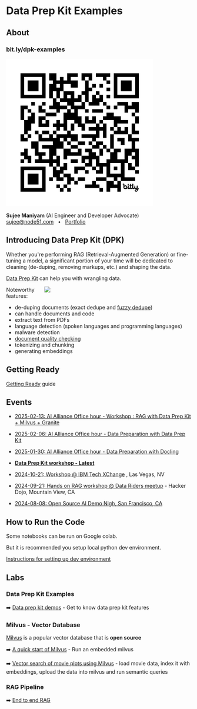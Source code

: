 # Data Prep Kit Examples

## About

### bit.ly/dpk-examples

<img src="media/qr1-bit.ly-dpk-examples.png" width="400px">

**Sujee Maniyam** (AI Engineer and Developer Advocate)<br>
sujee@node51.com  &nbsp; •  &nbsp; [Portfolio](https://sujee.dev/)


## Introducing Data Prep Kit (DPK)

Whether you're performing RAG (Retrieval-Augmented Generation) or fine-tuning a model, a significant portion of your time will be dedicated to cleaning (de-duping, removing markups, etc.) and shaping the data.

[Data Prep Kit](https://github.com/IBM/data-prep-kit) can help you with wrangling data.  

<a href="media/data-prep-kit-3.png"><img src="media/data-prep-kit-3.png" style="float:right;" width="400px;"></a>

Noteworthy  features:

- de-duping documents (exact dedupe and [fuzzy dedupe](https://github.com/IBM/data-prep-kit/tree/dev/transforms/universal/fdedup/ray#readme))
- can handle documents and code
- extract text from PDFs
- language detection (spoken languages and programming languages)
- malware detection
- [document quality checking](https://github.com/IBM/data-prep-kit/blob/dev/transforms/language/doc_quality/python/README.md)
- tokenizing and chunking
- generating embeddings

## Getting Ready

[Getting Ready](getting-ready.md) guide

## Events

- [2025-02-13: AI Alliance Office hour - Workshop : RAG with Data Prep Kit + Milvus + Granite](events/2025-02-13__AI-alliance-office-hour-RAG-workshop.md)

- [2025-02-06: AI Alliance Office hour - Data Preparation with Data Prep Kit](events/2025-02-06__AI-alliance-office-hour-data-prep-kit.md)

- [2025-01-30: AI Alliance Office hour - Data Preparation with Docling](events/2025-01-30__AI-alliance-office-hour-docling.md)

- **[Data Prep Kit workshop - Latest](events/data-prep-kit-workshop.md)**

- [2024-10-21: Workshop @ IBM Tech XChange](events/2024-10-21__IBM-tech-xchange-workshop.md) , Las Vegas, NV

- [2024-09-21: Hands on RAG workshop @ Data Riders meetup](events/2024-09-21__RAG-workshop-data-riders.md) - Hacker Dojo, Mountain View, CA

- [2024-08-08: Open Source AI Demo Nigh, San Francisco, CA](events/2024-08-08__open-source-ai-demo-night.md)


## How to Run the Code

Some notebooks can be run on Google colab.

But it is recommended you setup local python dev environment.

[Instructions for setting up dev environment](setup-python-dev-env.md)

## Labs

### Data Prep Kit Examples

➡️ [Data prep kit demos](./dpk-intro/README.md) - Get to know data prep kit features



### Milvus - Vector Database

[Milvus](https://milvus.io/) is a popular vector database that is **open source**

➡️ [A quick start of Milvus](milvus/milvus_1_quick_start.ipynb) - Run an embedded milvus 

➡️ [Vector search of movie plots using Milvus](milvus/milvus_2_movie_search.ipynb) - load movie data, index it with embeddings, upload the data into milvus and run semantic queries

### RAG Pipeline

➡️ [End to end RAG](rag/README.md) 


